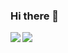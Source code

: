 ### Hi there 👋

<img align="left" src="https://github-readme-stats.vercel.app/api?username=thezbm&show_icons=true&include_all_commits=true&count_private=true&theme=buefy&hide_border=true&show=reviews,discussions_started,discussions_answered,prs_merged,prs_merged_percentage"/>
<img src="https://github-readme-stats.vercel.app/api/top-langs/?username=thezbm&theme=buefy&hide_border=true&langs_count=8" />

<!--
**thezbm/thezbm** is a ✨ _special_ ✨ repository because its `README.md` (this file) appears on your GitHub profile.

Here are some ideas to get you started:

- 🔭 I’m currently working on ...
- 🌱 I’m currently learning ...
- 👯 I’m looking to collaborate on ...
- 🤔 I’m looking for help with ...
- 💬 Ask me about ...
- 📫 How to reach me: ...
- 😄 Pronouns: ...
- ⚡ Fun fact: ...
-->
